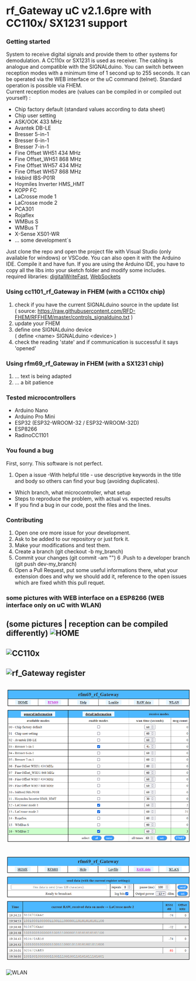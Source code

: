 # rf_Gateway uC v2.1.6pre with CC110x/ SX1231 support

### Getting started


System to receive digital signals and provide them to other systems for demodulation. A CC110x or SX1231 is used as receiver. The cabling is analogue and compatible with the SIGNALduino. You can switch between reception modes with a minimum time of 1 second up to 255 seconds. It can be operated via the WEB interface or the uC command (telnet). Standard operation is possible via FHEM. <br>Current reception modes are (values can be compiled in or compiled out yourself) :
  - Chip factory default (standard values according to data sheet)
  - Chip user setting
  - ASK/OOK 433 MHz
  - Avantek DB-LE
  - Bresser 5-in-1
  - Bresser 6-in-1
  - Bresser 7-in-1
  - Fine Offset WH51 434 MHz
  - Fine Offset_WH51 868 MHz
  - Fine Offset WH57 434 MHz
  - Fine Offset WH57 868 MHz
  - Inkbird IBS-P01R
  - Hoymiles Inverter HMS_HMT
  - KOPP FC
  - LaCrosse mode 1
  - LaCrosse mode 2
  - PCA301
  - Rojaflex
  - WMBus S
  - WMBus T
  - X-Sense XS01-WR
  - ... some development´s


Just clone the repo and open the project file with Visual Studio (only available for windows) or VSCode.
You can also open it with the Arduino IDE. 
Compile it and have fun.
If you are using the Arduino IDE, you have to copy all the libs into your sketch folder and modify some includes.<br>
required libraries: [digitalWriteFast](https://www.arduino.cc/reference/en/libraries/digitalwritefast/), [WebSockets](https://www.arduino.cc/reference/en/libraries/websockets/)

### Using cc1101_rf_Gateway in FHEM (with a CC110x chip)

1. check if you have the current SIGNALduino source in the update list <br> ( source: https://raw.githubusercontent.com/RFD-FHEM/RFFHEM/master/controls_signalduino.txt )
2. update your FHEM
3. define one SIGNALduino device <br> ( define \<name\> SIGNALduino \<device\> )
4. check the reading 'state' and if communication is successful it says 'opened'

### Using rfm69_rf_Gateway in FHEM (with a SX1231 chip)

1. ... text is being adapted
2. ... a bit patience

### Tested microcontrollers

* Arduino Nano
* Arduino Pro Mini
* ESP32 (ESP32-WROOM-32 / ESP32-WROOM-32D)
* ESP8266
* RadinoCC1101


### You found a bug

First, sorry. This software is not perfect.
1. Open a issue
-With helpful title - use descriptive keywords in the title and body so others can find your bug (avoiding duplicates).
- Which branch, what microcontroller, what setup
- Steps to reproduce the problem, with actual vs. expected results
- If you find a bug in our code, post the files and the lines. 

### Contributing

1. Open one ore more issue for your development.
2. Ask to be added to our repository or just fork it.
3. Make your modifications and test them.
4. Create a branch (git checkout -b my_branch)
5. Commit your changes (git commit -am "<some description>")
6 .Push to a developer branch (git push dev-<xyz >my_branch)
7. Open a Pull Request, put some useful informations there, what your extension does and why we should add it, reference to the open issues which are fixed whith this pull requet.

  
### some pictures with WEB interface on a ESP8266 (WEB interface only on uC with WLAN)
  (some pictures | reception can be compiled differently)
  ![HOME](./screenshots/picture1.png)
  -
  ![CC110x](./screenshots/picture2.png)
  -
  ![rf_Gateway register](./screenshots/picture3.png)
  -
  ![rf_Gateway reception](./screenshots/picture4.png)
  -
  ![RAW data](./screenshots/picture5.png)
  -
  ![WLAN](./screenshots/picture6.png)
